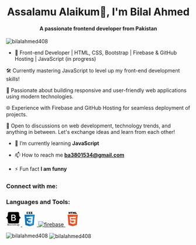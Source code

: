 <h1 align="center">Assalamu Alaikum👋, I'm Bilal Ahmed</h1>
<h4 align="center">A passionate frontend developer from Pakistan</h4>

<p align="left"> <img height="150px" weight="150px" src="https://img.freepik.com/free-vector/developers-computer-smartphone-working-single-page-app-tiny-people-single-page-application-spa-web-page-web-development-trend-concept-bright-vibrant-violet-isolated-illustration_335657-984.jpg?size=626&ext=jpg&ga=GA1.1.592598397.1709753105&semt=ais" alt="bilalahmed408" /> </p>

- 👋 Front-end Developer | HTML, CSS, Bootstrap | Firebase & GitHub Hosting | JavaScript (in progress)

🛠️ Currently mastering JavaScript to level up my front-end development skills!

🚀 Passionate about building responsive and user-friendly web applications using modern technologies.

🌐 Experience with Firebase and GitHub Hosting for seamless deployment of projects.

💬 Open to discussions on web development, technology trends, and anything in between. Let's exchange ideas and learn from each other!

- 🌱 I’m currently learning **JavaScript**

- 📫 How to reach me **ba3801534@gmail.com**

- ⚡ Fun fact **I am funny**

<h3 align="left">Connect with me:</h3>
<p align="left">
</p>

<h3 align="left">Languages and Tools:</h3>
<p align="left"> <a href="https://getbootstrap.com" target="_blank" rel="noreferrer"> <img src="https://raw.githubusercontent.com/devicons/devicon/master/icons/bootstrap/bootstrap-plain-wordmark.svg" alt="bootstrap" width="40" height="40"/> </a> <a href="https://www.w3schools.com/css/" target="_blank" rel="noreferrer"> <img src="https://raw.githubusercontent.com/devicons/devicon/master/icons/css3/css3-original-wordmark.svg" alt="css3" width="40" height="40"/> </a> <a href="https://firebase.google.com/" target="_blank" rel="noreferrer"> <img src="https://www.vectorlogo.zone/logos/firebase/firebase-icon.svg" alt="firebase" width="40" height="40"/> </a> <a href="https://www.w3.org/html/" target="_blank" rel="noreferrer"> <img src="https://raw.githubusercontent.com/devicons/devicon/master/icons/html5/html5-original-wordmark.svg" alt="html5" width="40" height="40"/> </a> </p>

<p><img align="left" src="https://github-readme-stats.vercel.app/api/top-langs?username=bilalahmed408&show_icons=true&locale=en&layout=compact" alt="bilalahmed408" /></p>

<p>&nbsp;<img align="center" src="https://github-readme-stats.vercel.app/api?username=bilalahmed408&show_icons=true&locale=en" alt="bilalahmed408" /></p>
